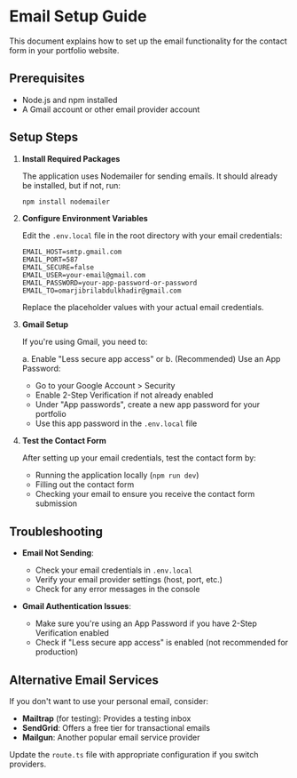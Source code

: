# Email Setup Guide

This document explains how to set up the email functionality for the contact form in your portfolio website.

## Prerequisites

- Node.js and npm installed
- A Gmail account or other email provider account

## Setup Steps

1. **Install Required Packages**

   The application uses Nodemailer for sending emails. It should already be installed, but if not, run:

   ```bash
   npm install nodemailer
   ```

2. **Configure Environment Variables**

   Edit the `.env.local` file in the root directory with your email credentials:

   ```
   EMAIL_HOST=smtp.gmail.com
   EMAIL_PORT=587
   EMAIL_SECURE=false
   EMAIL_USER=your-email@gmail.com
   EMAIL_PASSWORD=your-app-password-or-password
   EMAIL_TO=omarjibrilabdulkhadir@gmail.com
   ```

   Replace the placeholder values with your actual email credentials.

3. **Gmail Setup**

   If you're using Gmail, you need to:

   a. Enable "Less secure app access" or
   b. (Recommended) Use an App Password:

   - Go to your Google Account > Security
   - Enable 2-Step Verification if not already enabled
   - Under "App passwords", create a new app password for your portfolio
   - Use this app password in the `.env.local` file

4. **Test the Contact Form**

   After setting up your email credentials, test the contact form by:

   - Running the application locally (`npm run dev`)
   - Filling out the contact form
   - Checking your email to ensure you receive the contact form submission

## Troubleshooting

- **Email Not Sending**:

  - Check your email credentials in `.env.local`
  - Verify your email provider settings (host, port, etc.)
  - Check for any error messages in the console

- **Gmail Authentication Issues**:
  - Make sure you're using an App Password if you have 2-Step Verification enabled
  - Check if "Less secure app access" is enabled (not recommended for production)

## Alternative Email Services

If you don't want to use your personal email, consider:

- **Mailtrap** (for testing): Provides a testing inbox
- **SendGrid**: Offers a free tier for transactional emails
- **Mailgun**: Another popular email service provider

Update the `route.ts` file with appropriate configuration if you switch providers.
